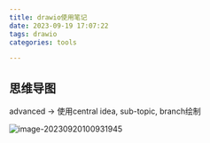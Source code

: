 ```yaml
---
title: drawio使用笔记
date: 2023-09-19 17:07:22
tags: drawio
categories: tools

---
```




## 思维导图
advanced -> 使用central idea, sub-topic, branch绘制

![image-20230920100931945](https://cdn.jsdelivr.net/gh/cursorhu/blog-images-on-picgo@master/images/202309201009000.png)

